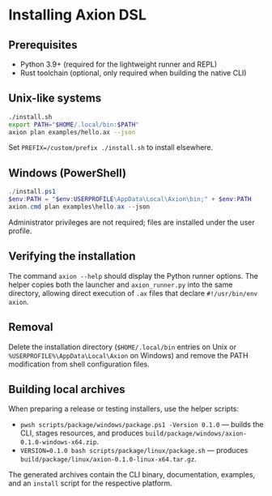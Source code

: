 # Installing Axion DSL

## Prerequisites

- Python 3.9+ (required for the lightweight runner and REPL)
- Rust toolchain (optional, only required when building the native CLI)

## Unix-like systems

```bash
./install.sh
export PATH="$HOME/.local/bin:$PATH"
axion plan examples/hello.ax --json
```

Set `PREFIX=/custom/prefix ./install.sh` to install elsewhere.

## Windows (PowerShell)

```powershell
./install.ps1
$env:PATH = "$env:USERPROFILE\AppData\Local\Axion\bin;" + $env:PATH
axion.cmd plan examples\hello.ax --json
```

Administrator privileges are not required; files are installed under the user profile.

## Verifying the installation

The command `axion --help` should display the Python runner options. The helper copies both the launcher and `axion_runner.py` into the same directory, allowing direct execution of `.ax` files that declare `#!/usr/bin/env axion`.

## Removal

Delete the installation directory (`$HOME/.local/bin` entries on Unix or `%USERPROFILE%\AppData\Local\Axion` on Windows) and remove the PATH modification from shell configuration files.

## Building local archives

When preparing a release or testing installers, use the helper scripts:

- `pwsh scripts/package/windows/package.ps1 -Version 0.1.0` — builds the CLI, stages resources, and produces `build/package/windows/axion-0.1.0-windows-x64.zip`.
- `VERSION=0.1.0 bash scripts/package/linux/package.sh` — produces `build/package/linux/axion-0.1.0-linux-x64.tar.gz`.

The generated archives contain the CLI binary, documentation, examples, and an `install` script for the respective platform.
